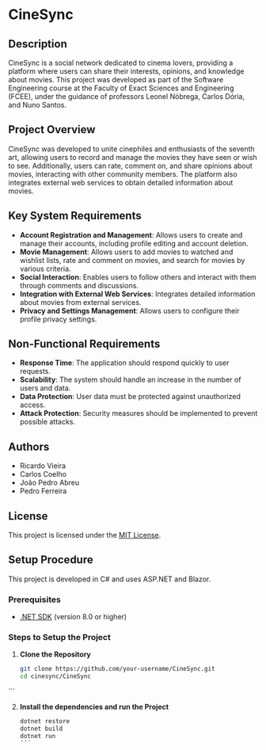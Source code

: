 # CineSync

## Description
CineSync is a social network dedicated to cinema lovers, providing a platform where users can share their interests, opinions, and knowledge about movies. This project was developed as part of the Software Engineering course at the Faculty of Exact Sciences and Engineering (FCEE), under the guidance of professors Leonel Nóbrega, Carlos Dória, and Nuno Santos.

## Project Overview
CineSync was developed to unite cinephiles and enthusiasts of the seventh art, allowing users to record and manage the movies they have seen or wish to see. Additionally, users can rate, comment on, and share opinions about movies, interacting with other community members. The platform also integrates external web services to obtain detailed information about movies.

## Key System Requirements
- **Account Registration and Management**: Allows users to create and manage their accounts, including profile editing and account deletion.
- **Movie Management**: Allows users to add movies to watched and wishlist lists, rate and comment on movies, and search for movies by various criteria.
- **Social Interaction**: Enables users to follow others and interact with them through comments and discussions.
- **Integration with External Web Services**: Integrates detailed information about movies from external services.
- **Privacy and Settings Management**: Allows users to configure their profile privacy settings.

## Non-Functional Requirements
- **Response Time**: The application should respond quickly to user requests.
- **Scalability**: The system should handle an increase in the number of users and data.
- **Data Protection**: User data must be protected against unauthorized access.
- **Attack Protection**: Security measures should be implemented to prevent possible attacks.

## Authors
- Ricardo Vieira
- Carlos Coelho
- João Pedro Abreu
- Pedro Ferreira

## License
This project is licensed under the [MIT License](https://opensource.org/licenses/MIT).

## Setup Procedure
This project is developed in C# and uses ASP.NET and Blazor.

### Prerequisites
- [.NET SDK](https://dotnet.microsoft.com/download) (version 8.0 or higher)

### Steps to Setup the Project

1. **Clone the Repository**
   ```bash
   git clone https://github.com/your-username/CineSync.git
   cd cinesync/CineSync
  ´´´

2.  **Install the dependencies and run the Project**
    ```bash
    dotnet restore
    dotnet build
    dotnet run
    ´´´
